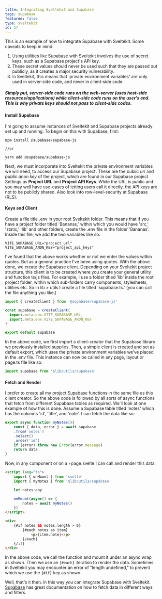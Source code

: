 ```yaml
---
title: Integrating Sveltekit and Supabase
tags: supabase
featured: false
type: sveltekit
id: 17
---
```


This is an example of how to integrate Supabase with Sveltekit. Some caveats to keep in mind:

1. Using utilities like Supabase with Sveltekit involves the use of secret keys, such as a Supabase project's API key. 
2. These secret values should never be used such that they are passed out publicly, as it creates a major security vulnerability.
3. In Sveltekit, this means that 'private environment variables' are only used in server-side code, and never in client-side code.

##### Simply put, server-side code runs on the web-server (uses host-side resources/applications) while client-side code runs on the user's end. This is why private keys should not pass to client-side codes.

#### Install Supabase

I'm going to assume instances of Sveltekit and Supabase projects already set up and running. To begin on this with Supabase, first:

```
npm install @supabase/supabase-js

//or

yarn add @supabase/supabase-js
```

Next, we must incorporate into Sveltekit the private environment variables we will need, to access our Supabase project. These are the *public url* and *public anon key* of the project, which are found in our Supabase project Settings as **Project URL** and **Project API Keys**. While the URL is public and you may well have use-cases of letting users call it directly, the API keys are not to be publicly shared. Also look into row-level-security at Supabase (RLS).

#### Keys and Client

Create a file title .env in your root Sveltekit folder. This means that if you have a project folder titled 'Bananas,' within which you would have 'src,' 'static,' 'lib' and other folders, create the .env file in the folder 'Bananas'. Inside this file, we add the two variables like so:

```
VITE_SUPABASE_URL="project_url"
VITE_SUPABASE_ANON_KEY="project_api_keys"
```

I've found that the above works whether or not we enter the values within quotes. But as a general practice I've been using quotes. With the above done, we create the Supabase client. Depending on your Sveltekit project structure, this client is to be created where you create your general utility and function ts/js files. For example, I use a folder titled 'lib' inside the root project folder, within which sub-folders carry components, stylesheets, utilities etc. So in lib > utils I create a file titled 'supabase.ts.' (you can call the file anything you like.)

```javascript
import { createClient } from '@supabase/supabase-js'

const supabase = createClient(
  import.meta.env.VITE_SUPABASE_URL,
  import.meta.env.VITE_SUPABASE_ANON_KEY
)

export default supabase
```

In the above code, we first import a client-creator that the Supabase library we previously installed supplies. Then, a simple client is created and set as default export, which uses the private environment variables we've placed in the .env file. This instance can now be called in any page, layout or page.ts file like so:

```javascript
import supabase from '$lib/utils/supabase'
```

#### Fetch and Render

I prefer to create all my project Supabase functions in the same file as this client creator. So the above code is followed by all sorts of async functions that fetch from different Supabase tables as required. We'll look at one example of how this is done. Assume a Supabase table titled 'notes' which has the columns 'id', 'title', and 'note'. I can fetch the data like so:

```javascript
export async function myNotes(){
	const { data, error } = await supabase
	.from('notes')
	.select()
	.order('id')
	if (error) throw new Error(error.message)
	return data
}
```

Now, in any component or on a +page.svelte I can call and render this data:

```html
<script lang="ts">
	import { onMount } from 'svelte'
	import { myNotes } from '$lib/utils/supabase'

	let notes:any

	onMount(async() => {
		notes = await myNotes()
	})
</script>
```

```html
<div>
	{#if notes && notes.length > 0}
		{#each notes as item}
			<p>{item.note}</p>
		{/each}
	{/if}
</div>
```

In the above code, we call the function and mount it under an async wrap as shown. Then we use an `{#each}` iteration to render the data. Sometimes in Sveltekit you may encounter an error of "length undefined," to prevent which we use the `{#if}` key as shown.

Well, that's it then. In this way you can integrate Supabase with Sveltekit. <a href="https://supabase.com/docs/reference/javascript/introduction" target="_blank" rel="noreferrer">Supabase</a> has great documentation on how to fetch data in different ways and filters. 
